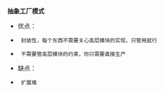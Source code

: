 **抽象工厂模式**

 * 优点：
 *      封装性，每个东西不需要关心高层模块的实现，只管用就行
 *      不需要管高层模块的约束，你只需要直接生产
 * 缺点：
 *      扩展难